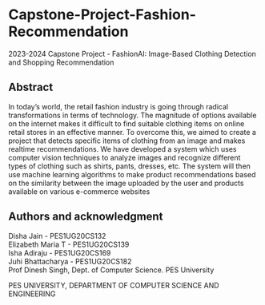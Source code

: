 # Capstone-Project-Fashion-Recommendation
2023-2024 Capstone Project - FashionAI: Image-Based Clothing Detection and Shopping Recommendation

## Abstract
In today’s world, the retail fashion industry is going through radical transformations in terms of technology. The magnitude of options available on the internet makes it difficult to find suitable clothing items on online retail stores in an effective manner. To overcome this, we aimed to create a project that detects specific items of clothing from an image and makes realtime recommendations. We have developed a system which uses computer vision techniques to analyze images and recognize different types of clothing such as shirts, pants, dresses, etc. The system will then use machine learning algorithms to make product recommendations based on the similarity between the image uploaded by the user and products available on various e-commerce websites

## Authors and acknowledgment
Disha Jain - PES1UG20CS132 \
Elizabeth Maria T - PES1UG20CS139 \
Isha Adiraju - PES1UG20CS169 \
Juhi Bhattacharya - PES1UG20CS182 \
Prof Dinesh Singh, Dept. of Computer Science. PES University


PES UNIVERSITY, DEPARTMENT OF COMPUTER SCIENCE AND ENGINEERING

